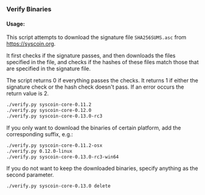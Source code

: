 ### Verify Binaries

#### Usage:

This script attempts to download the signature file `SHA256SUMS.asc` from https://syscoin.org.

It first checks if the signature passes, and then downloads the files specified in the file, and checks if the hashes of these files match those that are specified in the signature file.

The script returns 0 if everything passes the checks. It returns 1 if either the signature check or the hash check doesn't pass. If an error occurs the return value is 2.


```sh
./verify.py syscoin-core-0.11.2
./verify.py syscoin-core-0.12.0
./verify.py syscoin-core-0.13.0-rc3
```

If you only want to download the binaries of certain platform, add the corresponding suffix, e.g.:

```sh
./verify.py syscoin-core-0.11.2-osx
./verify.py 0.12.0-linux
./verify.py syscoin-core-0.13.0-rc3-win64
```

If you do not want to keep the downloaded binaries, specify anything as the second parameter.

```sh
./verify.py syscoin-core-0.13.0 delete
```
